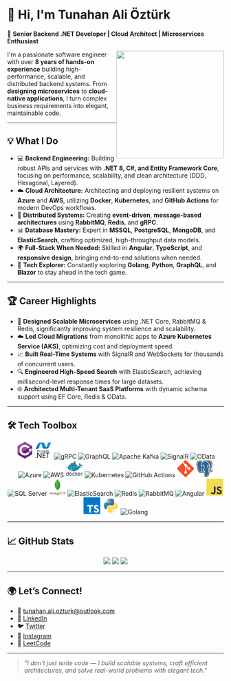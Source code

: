 # 👋 Hi, I'm Tunahan Ali Öztürk

🚀 **Senior Backend .NET Developer | Cloud Architect | Microservices Enthusiast**

<img src="https://media.giphy.com/media/v1.Y2lkPTc5MGI3NjExZmM4N2M1NzE4NDg0YWE5N2Q4NDdjMDRhMDJmNTY1NmJjNWRmODBjMSZjdD1n/MeJgB3yMMwIaHmKD4z/giphy.gif" align="right" width="250" height="250">

I'm a passionate software engineer with over **8 years of hands-on experience** building high-performance, scalable, and distributed backend systems. From **designing microservices** to **cloud-native applications**, I turn complex business requirements into elegant, maintainable code.

---

## 💡 What I Do

- 💻 **Backend Engineering:** Building robust APIs and services with **.NET 8, C#, and Entity Framework Core**, focusing on performance, scalability, and clean architecture (DDD, Hexagonal, Layered).
- ☁️ **Cloud Architecture:** Architecting and deploying resilient systems on **Azure** and **AWS**, utilizing **Docker**, **Kubernetes**, and **GitHub Actions** for modern DevOps workflows.
- 🧠 **Distributed Systems:** Creating **event-driven**, **message-based architectures** using **RabbitMQ**, **Redis**, and **gRPC**.
- 📊 **Database Mastery:** Expert in **MSSQL**, **PostgreSQL**, **MongoDB**, and **ElasticSearch**, crafting optimized, high-throughput data models.
- 🌍 **Full-Stack When Needed:** Skilled in **Angular**, **TypeScript**, and **responsive design**, bringing end-to-end solutions when needed.
- 🔬 **Tech Explorer:** Constantly exploring **Golang**, **Python**, **GraphQL**, and **Blazor** to stay ahead in the tech game.

---

## 🏆 Career Highlights

- 🚀 **Designed Scalable Microservices** using .NET Core, RabbitMQ & Redis, significantly improving system resilience and scalability.
- ☁️ **Led Cloud Migrations** from monolithic apps to **Azure Kubernetes Service (AKS)**, optimizing cost and deployment speed.
- 📈 **Built Real-Time Systems** with SignalR and WebSockets for thousands of concurrent users.
- 🔍 **Engineered High-Speed Search** with ElasticSearch, achieving millisecond-level response times for large datasets.
- 🌐 **Architected Multi-Tenant SaaS Platforms** with dynamic schema support using EF Core, Redis & OData.

---

## 🛠️ Tech Toolbox

<p align="center">
  <!-- Backend -->
  <img src="https://raw.githubusercontent.com/devicons/devicon/master/icons/csharp/csharp-original.svg" alt="C#" width="40" />
  <img src="https://raw.githubusercontent.com/devicons/devicon/master/icons/dot-net/dot-net-original-wordmark.svg" alt=".NET" width="40" />
  <img src="https://cdn.worldvectorlogo.com/logos/grpc-1.svg" alt="gRPC" width="40" />
  <img src="https://upload.wikimedia.org/wikipedia/commons/1/17/GraphQL_Logo.svg" alt="GraphQL" width="40" />
  <img src="https://cdn.worldvectorlogo.com/logos/kafka.svg" alt="Apache Kafka" width="40" />
  <img src="https://learn.microsoft.com/en-us/aspnet/core/signalr/media/signalr-logo.png" alt="SignalR" width="40" />
  <img src="https://upload.wikimedia.org/wikipedia/commons/8/86/OData-logo.png" alt="OData" width="40" />

  <!-- Cloud & DevOps -->
  <img src="https://www.vectorlogo.zone/logos/microsoft_azure/microsoft_azure-icon.svg" alt="Azure" width="40" />
  <img src="https://www.vectorlogo.zone/logos/amazon_aws/amazon_aws-icon.svg" alt="AWS" width="40" />
  <img src="https://raw.githubusercontent.com/devicons/devicon/master/icons/docker/docker-original-wordmark.svg" alt="Docker" width="40" />
  <img src="https://www.vectorlogo.zone/logos/kubernetes/kubernetes-icon.svg" alt="Kubernetes" width="40" />
  <img src="https://cdn.worldvectorlogo.com/logos/github-actions.svg" alt="GitHub Actions" width="40" />
  <img src="https://raw.githubusercontent.com/devicons/devicon/master/icons/git/git-original.svg" alt="Git" width="40" />

  <!-- Databases -->
  <img src="https://raw.githubusercontent.com/devicons/devicon/master/icons/postgresql/postgresql-original.svg" alt="PostgreSQL" width="40" />
  <img src="https://www.svgrepo.com/show/303229/microsoft-sql-server-logo.svg" alt="SQL Server" width="40" />
  <img src="https://raw.githubusercontent.com/devicons/devicon/master/icons/mongodb/mongodb-original-wordmark.svg" alt="MongoDB" width="40" />
  <img src="https://www.vectorlogo.zone/logos/elastic/elastic-icon.svg" alt="ElasticSearch" width="40" />
  <img src="https://www.vectorlogo.zone/logos/redis/redis-icon.svg" alt="Redis" width="40" />
  <img src="https://www.vectorlogo.zone/logos/rabbitmq/rabbitmq-icon.svg" alt="RabbitMQ" width="40" />

  <!-- Frontend -->
  <img src="https://angular.io/assets/images/logos/angular/angular.svg" alt="Angular" width="40" />
  <img src="https://raw.githubusercontent.com/devicons/devicon/master/icons/javascript/javascript-original.svg" alt="JavaScript" width="40" />
  <img src="https://raw.githubusercontent.com/devicons/devicon/master/icons/typescript/typescript-original.svg" alt="TypeScript" width="40" />

  <!-- Extras -->
  <img src="https://raw.githubusercontent.com/devicons/devicon/master/icons/python/python-original.svg" alt="Python" width="40" />
  <img src="https://raw.githubusercontent.com/devicons/devicon/master/icons/golang/golang-original.svg" alt="Golang" width="40" />
</p>

---

## 📈 GitHub Stats

<p align="center">
  <img src="https://github-readme-stats.vercel.app/api?username=moongazing&show_icons=true&theme=radical" />
  <img src="https://github-readme-streak-stats.herokuapp.com/?user=moongazing&theme=radical" />
  <img src="https://github-readme-stats.vercel.app/api/top-langs?username=moongazing&layout=compact&theme=radical" />
</p>

---

## 🌍 Let’s Connect!

- 📧 [tunahan.ali.ozturk@outlook.com](mailto:tunahan.ali.ozturk@outlook.com)
- 💼 [LinkedIn](https://linkedin.com/in/tunahan-ali-ozturk)
- 🐦 [Twitter](https://twitter.com/moongazing2)
- 📸 [Instagram](https://instagram.com/moongazinng)
- 🧠 [LeetCode](https://leetcode.com/moongazing)

---

> *"I don't just write code — I build scalable systems, craft efficient architectures, and solve real-world problems with elegant tech."*

